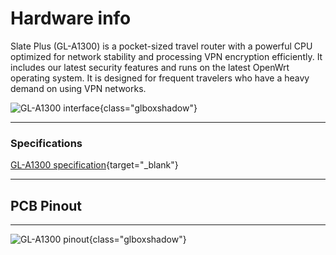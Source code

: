 # Hardware info

Slate Plus (GL-A1300) is a pocket-sized travel router with a powerful CPU optimized for network stability and processing VPN encryption efficiently. It includes our latest security features and runs on the latest OpenWrt operating system. It is designed for frequent travelers who have a heavy demand on using VPN networks.

![GL-A1300 interface](https://static.gl-inet.com/docs/en/4/user_guide/gl-a1300/hardware_info/gl-a1300_interface.jpg){class="glboxshadow"}

---

### Specifications

[GL-A1300 specification](https://www.gl-inet.com/products/gl-a1300/#specs){target="_blank"}

---

## PCB Pinout

---

![GL-A1300 pinout](https://static.gl-inet.com/docs/en/4/user_guide/gl-a1300/hardware_info/gl-a1300_pinout.jpg){class="glboxshadow"}